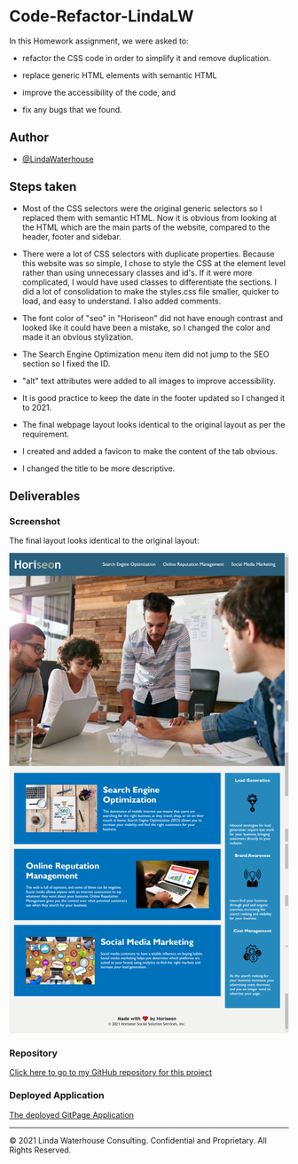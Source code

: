 # Code-Refactor-LindaLW

In this Homework assignment, we were asked to:

* refactor the CSS code in order to simplify it and remove duplication. 

* replace generic HTML elements with semantic HTML

* improve the accessibility of the code, and

* fix any bugs that we found.

## Author
- [@LindaWaterhouse](https://www.github.com/llwaterhouse)


## Steps taken

* Most of the CSS selectors were the original generic selectors so I replaced them with semantic HTML. Now it is obvious from looking at the HTML which are the main parts of the website, compared to the header, footer and sidebar.

* There were a lot of CSS selectors with duplicate properties. Because this website was so simple, I chose to style the CSS at the element level rather than using unnecessary classes and id's.  If it were more complicated, I would have used classes to differentiate the sections. I did a lot of consolidation to make the styles.css file smaller, quicker to load, and easy to understand.  I also added comments.

* The font color of "seo" in "Horiseon" did not have enough contrast and looked like it could have been a mistake, so I changed the color and made it an obvious stylization.

* The Search Engine Optimization menu item did not jump to the SEO section so I fixed the ID.

* "alt" text attributes were added to all images to improve accessibility.

* It is good practice to keep the date in the footer updated so I changed it to 2021.

* The final webpage layout looks identical to the original layout as per the requirement.

* I created and added a favicon to make the content of the tab obvious.

* I changed the title to be more descriptive.

## Deliverables

### Screenshot

The final layout looks identical to the original layout:

![Screenshot of Horiseon webpage with identical layout](assets/images/2021-10-final-website-image.png)

### Repository

[Click here to go to my GitHub repository for this project](https://github.com/llwaterhouse/Code-Refactor-LindaLW)

### Deployed Application

[The deployed GitPage Application](https://llwaterhouse.github.io/Code-Refactor-LindaLW/)


---
© 2021 Linda Waterhouse Consulting. Confidential and Proprietary. All Rights Reserved.

